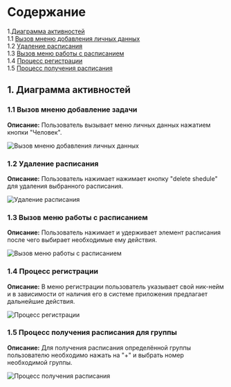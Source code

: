 # Содержание

1.[Диаграмма активностей](#1)<br>
1.1 [Вызов мненю добавления личных данных](#1.1)<br>
1.2 [Удаление расписания](#1.2)<br>
1.3 [Вызов меню работы с расписанием](#1.3)<br>
1.4 [Процесс регистрации](#1.4)<br>
1.5 [Процесс получения расписания](#1.5)<br>

## 1. Диаграмма активностей<a name="1"></a>

### 1.1 Вызов мненю добавление задачи<a name="1.1"></a>
**Описание:** Пользователь вызывает меню личных данных нажатием кнопки "Человек".

![Вызов мненю добавления личных данных](https://github.com/NightCamel/Shedule/blob/master/Diagrams/Activity/%D0%9C%D0%B5%D0%BD%D1%8E%20%D0%BB%D0%B8%D1%87%D0%BD%D1%8B%D1%85%20%D0%B4%D0%B0%D0%BD%D0%BD%D1%8B%D1%85.png)

### 1.2 Удаление расписания<a name="1.2"></a>
**Описание:** Пользователь нажимает нажимает кнопку "delete shedule" для удаления выбранного расписания.

![Удаление расписания](https://github.com/NightCamel/Shedule/blob/master/Diagrams/Activity/%D0%A3%D0%B4%D0%B0%D0%BB%D0%B5%D0%BD%D0%B8%D0%B5%20%D1%80%D0%B0%D1%81%D0%BF%D0%B8%D1%81%D0%B0%D0%BD%D0%B8%D1%8F.png)

### 1.3 Вызов меню работы с расписанием<a name="1.3"></a>
**Описание:**  Пользователь нажимает и удерживает элемент расписания после чего выбирает необходимые ему действия.

![Вызов меню работы с расписанием](https://github.com/NightCamel/Shedule/blob/master/Diagrams/Activity/%D0%9F%D1%80%D0%BE%D1%86%D0%B5%D1%81%D1%81%20%D1%80%D0%B0%D0%B1%D0%BE%D1%82%D1%8B%20%D1%81%20%D1%80%D0%B0%D1%81%D0%BF%D0%B8%D1%81%D0%B0%D0%BD%D0%B8%D0%B5%D0%BC.png)

### 1.4 Процесс регистрации<a name="1.4"></a>
**Описание:** В меню регистрации пользователь указывает свой ник-нейм и в зависимости от наличия его в системе приложения предлагает дальнейшие действия.

![Процесс регистрации](https://github.com/NightCamel/Shedule/blob/master/Diagrams/Activity/%D0%9F%D1%80%D0%BE%D1%86%D0%B5%D1%81%D1%81%20%D1%80%D0%B5%D0%B3%D0%B8%D1%81%D1%82%D1%80%D0%B0%D1%86%D0%B8%D0%B8.png)

### 1.5 Процесс получения расписания для группы<a name="1.5"></a>
**Описание:** Для получения расписания определённой группы пользователю необходимо нажать на "+" и выбрать номер необходимой группы.

![Процесс получения расписания](https://github.com/NightCamel/Shedule/blob/master/Diagrams/Activity/%D0%A0%D0%B0%D1%81%D0%BF%D0%B8%D1%81%D0%B0%D0%BD%D0%B8%D0%B5%20%D0%B4%D0%BB%D1%8F%20%D0%B3%D1%80%D1%83%D0%BF%D0%BF%D1%8B.png)
